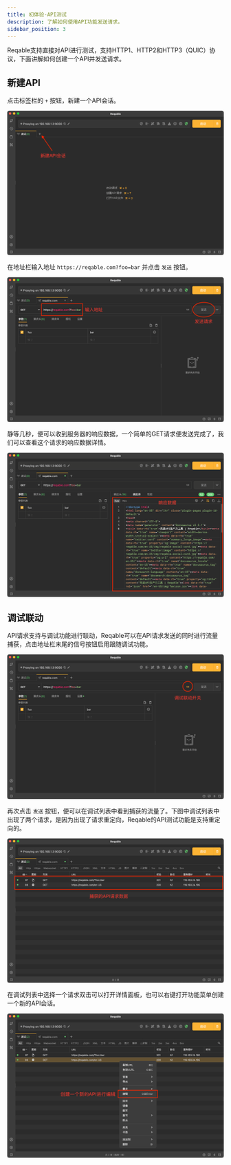 ```yaml
---
title: 初体验-API测试
description: 了解如何使用API功能发送请求。
sidebar_position: 3
---
```


Reqable支持直接对API进行测试，支持HTTP1、HTTP2和HTTP3（QUIC）协议，下面讲解如何创建一个API并发送请求。

## 新建API

点击标签栏的 `+` 按钮，新建一个API会话。

![](arts/api_01.png)

在地址栏输入地址 `https://reqable.com?foo=bar` 并点击 `发送` 按钮。

![](arts/api_02.png)

静等几秒，便可以收到服务器的响应数据，一个简单的GET请求便发送完成了，我们可以查看这个请求的响应数据详情。

![](arts/api_03.png)

## 调试联动

API请求支持与调试功能进行联动，Reqable可以在API请求发送的同时进行流量捕获，点击地址栏末尾的信号按钮启用跟随调试功能。

![](arts/api_04.png)

再次点击 `发送` 按钮，便可以在调试列表中看到捕获的流量了。下图中调试列表中出现了两个请求，是因为出现了请求重定向，Reqable的API测试功能是支持重定向的。

![](arts/api_05.png)

在调试列表中选择一个请求双击可以打开详情面板，也可以右键打开功能菜单创建一个新的API会话。

![](arts/api_06.png)